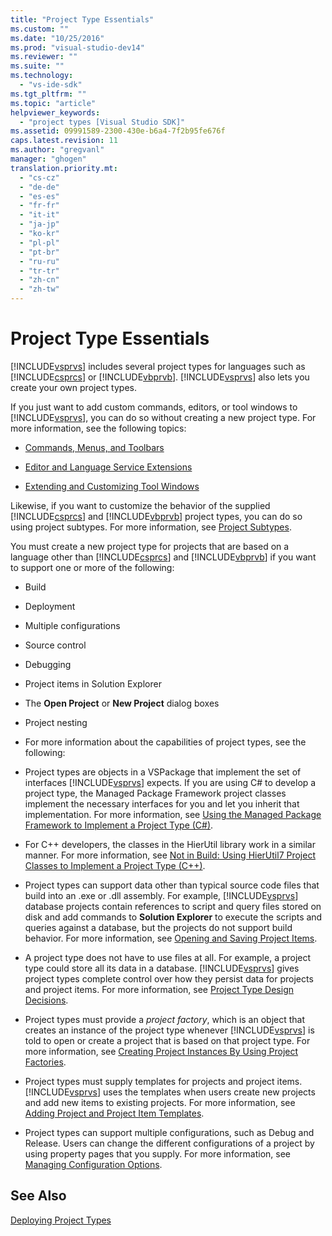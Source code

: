```yaml
---
title: "Project Type Essentials"
ms.custom: ""
ms.date: "10/25/2016"
ms.prod: "visual-studio-dev14"
ms.reviewer: ""
ms.suite: ""
ms.technology: 
  - "vs-ide-sdk"
ms.tgt_pltfrm: ""
ms.topic: "article"
helpviewer_keywords: 
  - "project types [Visual Studio SDK]"
ms.assetid: 09991589-2300-430e-b6a4-7f2b95fe676f
caps.latest.revision: 11
ms.author: "gregvanl"
manager: "ghogen"
translation.priority.mt: 
  - "cs-cz"
  - "de-de"
  - "es-es"
  - "fr-fr"
  - "it-it"
  - "ja-jp"
  - "ko-kr"
  - "pl-pl"
  - "pt-br"
  - "ru-ru"
  - "tr-tr"
  - "zh-cn"
  - "zh-tw"
---
```

# Project Type Essentials
[!INCLUDE[vsprvs](../../code-quality/includes/vsprvs_md.md)] includes several project types for languages such as [!INCLUDE[csprcs](../../data-tools/includes/csprcs_md.md)] or [!INCLUDE[vbprvb](../../code-quality/includes/vbprvb_md.md)]. [!INCLUDE[vsprvs](../../code-quality/includes/vsprvs_md.md)] also lets you create your own project types.  
  
 If you just want to add custom commands, editors, or tool windows to [!INCLUDE[vsprvs](../../code-quality/includes/vsprvs_md.md)], you can do so without creating a new project type. For more information, see the following topics:  
  
-   [Commands, Menus, and Toolbars](../Topic/Commands,%20Menus,%20and%20Toolbars.md)  
  
-   [Editor and Language Service Extensions](../../extensibility/editor-and-language-service-extensions.md)  
  
-   [Extending and Customizing Tool Windows](../../extensibility/extending-and-customizing-tool-windows.md)  
  
 Likewise, if you want to customize the behavior of the supplied [!INCLUDE[csprcs](../../data-tools/includes/csprcs_md.md)] and [!INCLUDE[vbprvb](../../code-quality/includes/vbprvb_md.md)] project types, you can do so using project subtypes. For more information, see [Project Subtypes](../../extensibility/internals/project-subtypes.md).  
  
 You must create a new project type for projects that are based on a language other than [!INCLUDE[csprcs](../../data-tools/includes/csprcs_md.md)] and [!INCLUDE[vbprvb](../../code-quality/includes/vbprvb_md.md)] if you want to support one or more of the following:  
  
-   Build  
  
-   Deployment  
  
-   Multiple configurations  
  
-   Source control  
  
-   Debugging  
  
-   Project items in Solution Explorer  
  
-   The **Open Project** or **New Project** dialog boxes  
  
-   Project nesting  
  
-   For more information about the capabilities of project types, see the following:  
  
-   Project types are objects in a VSPackage that implement the set of interfaces [!INCLUDE[vsprvs](../../code-quality/includes/vsprvs_md.md)] expects. If you are using C# to develop a project type, the Managed Package Framework project classes implement the necessary interfaces for you and let you inherit that implementation. For more information, see [Using the Managed Package Framework to Implement a Project Type (C#)](../../extensibility/internals/using-the-managed-package-framework-to-implement-a-project-type--csharp-.md).  
  
-   For C++ developers, the classes in the HierUtil library work in a similar manner. For more information, see [Not in Build: Using HierUtil7 Project Classes to Implement a Project Type (C++)](http://msdn.microsoft.com/en-us/a5c16a09-94a2-46ef-87b5-35b815e2f346).  
  
-   Project types can support data other than typical source code files that build into an .exe or .dll assembly. For example, [!INCLUDE[vsprvs](../../code-quality/includes/vsprvs_md.md)] database projects contain references to script and query files stored on disk and add commands to **Solution Explorer** to execute the scripts and queries against a database, but the projects do not support build behavior. For more information, see [Opening and Saving Project Items](../../extensibility/internals/opening-and-saving-project-items.md).  
  
-   A project type does not have to use files at all. For example, a project type could store all its data in a database. [!INCLUDE[vsprvs](../../code-quality/includes/vsprvs_md.md)] gives project types complete control over how they persist data for projects and project items. For more information, see [Project Type Design Decisions](../../extensibility/internals/project-type-design-decisions.md).  
  
-   Project types must provide a *project factory*, which is an object that creates an instance of the project type whenever [!INCLUDE[vsprvs](../../code-quality/includes/vsprvs_md.md)] is told to open or create a project that is based on that project type. For more information, see [Creating Project Instances By Using Project Factories](../../extensibility/internals/creating-project-instances-by-using-project-factories.md).  
  
-   Project types must supply templates for projects and project items. [!INCLUDE[vsprvs](../../code-quality/includes/vsprvs_md.md)] uses the templates when users create new projects and add new items to existing projects. For more information, see [Adding Project and Project Item Templates](../../extensibility/internals/adding-project-and-project-item-templates.md).  
  
-   Project types can support multiple configurations, such as Debug and Release. Users can change the different configurations of a project by using property pages that you supply. For more information, see [Managing Configuration Options](../../extensibility/internals/managing-configuration-options.md).  
  
## See Also  
 [Deploying Project Types](../../extensibility/internals/deploying-project-types.md)